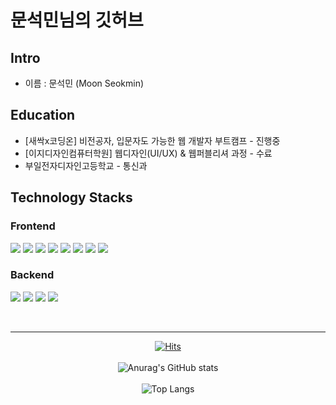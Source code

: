 # 문석민님의 깃허브

## Intro

* 이름 : 문석민 (Moon Seokmin)


## Education

* [새싹x코딩온] 비전공자, 입문자도 가능한 웹 개발자 부트캠프 - 진행중
* [이지디자인컴퓨터학원] 웹디자인(UI/UX) & 웹퍼블리셔 과정 - 수료
* 부일전자디자인고등학교 - 통신과

## Technology Stacks
### Frontend
<img src="https://img.shields.io/badge/HTML-E34F26?style=flat-square&logo=html5&logoColor=white"/></a>
<img src="https://img.shields.io/badge/CSS-1572B6?style=flat-square&logo=css3&logoColor=white"/></a>
<img src="https://img.shields.io/badge/JavaScript-F7DF1E?style=flat-square&logo=javascript&logoColor=white"/></a>
<img src="https://img.shields.io/badge/TypeScript-blue?style=flat-square&logo=TypeScript&logoColor=white"/></a>
<img src="https://img.shields.io/badge/React-61DAFB?style=flat-square&logo=react&logoColor=white"/></a>
<img src="https://img.shields.io/badge/TailwindCSS-rgb(56%2C%20189%2C%20248)?style=flat-square&logo=tailwindcss&logoColor=white"/></a>
<img src="https://img.shields.io/badge/Styled--Components-DB7093?style=flat-square&logo=styled-components&logoColor=white"/></a>
<img src="https://img.shields.io/badge/Vite-B73BFE?style=flat-square&logo=vite&logoColor=FFD62E" /></a>

### Backend
<img src="https://img.shields.io/badge/Puppeteer-DB7093?&style=flat-square&logo=puppeteer&logoColor=white"/></a>
<img src="https://img.shields.io/badge/Python-blue?style=flat-square&logo=python&logoColor=white"/></a>
<img src="https://img.shields.io/badge/Node.js-339933?style=flat-square&logo=nodedotjs&logoColor=white"/></a>
<img src="https://img.shields.io/badge/Express-404D59?style=flat-square&logo=express&logoColor=white"/></a>

<br>
<div align=center>
<hr>
  
[![Hits](https://hits.seeyoufarm.com/api/count/incr/badge.svg?url=https%3A%2F%2Fgithub.com%2Fmsm0748%2Fhit-counter&count_bg=%2379C83D&title_bg=%23555555&icon=&icon_color=%23E7E7E7&title=hits&edge_flat=false)](https://hits.seeyoufarm.com)
<br>
<br>
![Anurag's GitHub stats](https://github-readme-stats.vercel.app/api?username=msm0748&show_icons=true&count_private=true&theme=merko)
<br>
<br>
![Top Langs](https://github-readme-stats.vercel.app/api/top-langs/?username=msm0748&layout=compact)
<br>
</div>
